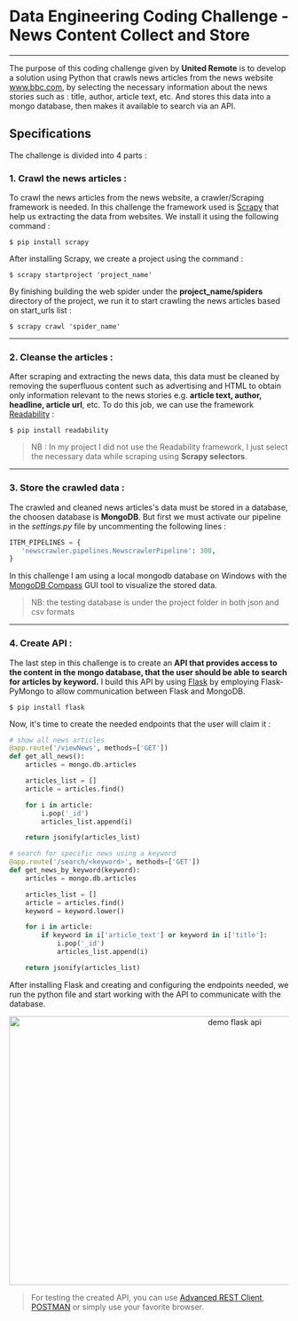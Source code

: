 # Data Engineering Coding Challenge - News Content Collect and Store

***

The purpose of this coding challenge given by **United Remote** is to develop a solution using Python that crawls news articles from the news website www.bbc.com, by selecting
the necessary information about the news stories such as : title, author, article text, etc. And stores this data into a mongo database, then makes it available to search via an API.

## Specifications

The challenge is divided into 4 parts :

### 1. Crawl the news articles :

To crawl the news articles from the news website, a crawler/Scraping framework is needed. In this challenge the framework used is [Scrapy](https://scrapy.org/) that help us
extracting the data from websites. We install it using the following command :

	$ pip install scrapy
          
After installing Scrapy, we create a project using the command :

	$ scrapy startproject 'project_name'
  
By finishing building the web spider under the **project_name/spiders** directory of the project, we run it to start crawling the news articles based on start_urls list :
  
    $ scrapy crawl 'spider_name'

---

### 2. Cleanse the articles :
After scraping and extracting the news data, this data must be cleaned by removing the superfluous content such as advertising and 
HTML to obtain only information relevant to the news stories e.g. **article text, author, headline, article url**, etc.
To do this job, we can use the framework [Readability](https://pypi.org/project/readability/) :

	$ pip install readability
  
> NB : In my project I did not use the Readability framework, I just select the necessary data while scraping using **Scrapy selectors**.

---

### 3. Store the crawled data :

The crawled and cleaned news articles's data must be stored in a database, the choosen database is **MongoDB**. But first we must activate our pipeline
in the _settings.py_ file by uncommenting the following lines :

```python
ITEM_PIPELINES = {
   'newscrawler.pipelines.NewscrawlerPipeline': 300,
}
```
In this challenge I am using a local mongodb database on Windows with the [MongoDB Compass](https://www.mongodb.com/download-center/compass?jmp=docs) GUI tool to visualize the stored data.

> NB: the testing database is under the project folder in both json and csv formats

---

### 4. Create API :
The last step in this challenge is to create an **API that provides access to the content in the mongo database, that the user should be able
to search for articles by keyword.**
I build this API by using [Flask](https://github.com/pallets/flask) by employing Flask-PyMongo to allow communication between Flask and MongoDB.

	$ pip install flask
  
Now, it's time to create the needed endpoints that the user will claim it :

```python
# show all news articles
@app.route('/viewNews', methods=['GET'])
def get_all_news():
    articles = mongo.db.articles

    articles_list = []
    article = articles.find()

    for i in article:
        i.pop('_id')
        articles_list.append(i)

    return jsonify(articles_list)
```

```python
# search for specific news using a keyword
@app.route('/search/<keyword>', methods=['GET'])
def get_news_by_keyword(keyword):
    articles = mongo.db.articles

    articles_list = []
    article = articles.find()
    keyword = keyword.lower()

    for i in article:
        if keyword in i['article_text'] or keyword in i['title']:
            i.pop('_id')
            articles_list.append(i)

    return jsonify(articles_list)
```

After installing Flask and creating and configuring the endpoints needed, we run the python file and start working with the API to communicate with the database.

<p align="center">
    <img src="demo/Flask API test.gif" width="797" height="484" alt="demo flask api"/>
</p>

> For testing the created API, you can use [Advanced REST Client](https://install.advancedrestclient.com/install), [POSTMAN](https://www.getpostman.com/) or
simply use your favorite browser.
